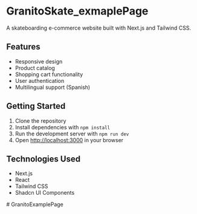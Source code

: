 # GranitoSkate_exmaplePage

A skateboarding e-commerce website built with Next.js and Tailwind CSS.

## Features

- Responsive design
- Product catalog
- Shopping cart functionality
- User authentication
- Multilingual support (Spanish)

## Getting Started

1. Clone the repository
2. Install dependencies with `npm install`
3. Run the development server with `npm run dev`
4. Open [http://localhost:3000](http://localhost:3000) in your browser

## Technologies Used

- Next.js
- React
- Tailwind CSS
- Shadcn UI Components

#   G r a n i t o E x a m p l e P a g e  
 